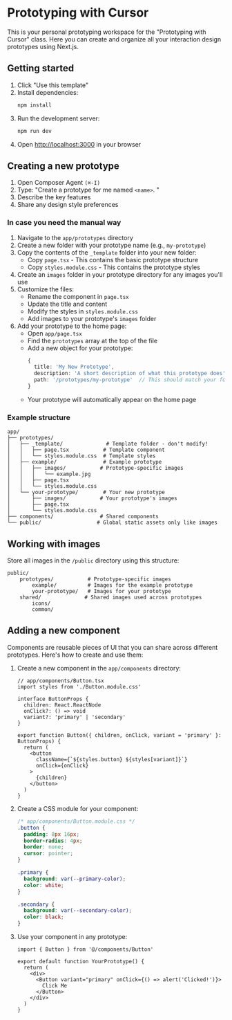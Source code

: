 # Prototyping with Cursor

This is your personal prototyping workspace for the "Prototyping with Cursor" class. Here you can create and organize all your interaction design prototypes using Next.js.

## Getting started

1. Click "Use this template"
2. Install dependencies:
   ```bash
   npm install
   ```
3. Run the development server:
   ```bash
   npm run dev
   ```
4. Open [http://localhost:3000](http://localhost:3000) in your browser

## Creating a new prototype

1. Open Composer Agent `(⌘-I)`
2. Type: "Create a prototype for me named `<name>`. "
3. Describe the key features
4. Share any design style preferences

### In case you need the manual way

1. Navigate to the `app/prototypes` directory
2. Create a new folder with your prototype name (e.g., `my-prototype`)
3. Copy the contents of the `_template` folder into your new folder:
   - Copy `page.tsx` - This contains the basic prototype structure
   - Copy `styles.module.css` - This contains the prototype styles
4. Create an `images` folder in your prototype directory for any images you'll use
5. Customize the files:
   - Rename the component in `page.tsx`
   - Update the title and content
   - Modify the styles in `styles.module.css`
   - Add images to your prototype's `images` folder
6. Add your prototype to the home page:
   - Open `app/page.tsx`
   - Find the `prototypes` array at the top of the file
   - Add a new object for your prototype:
     ```typescript
     {
       title: 'My New Prototype',
       description: 'A short description of what this prototype does',
       path: '/prototypes/my-prototype'  // This should match your folder name
     }
     ```
   - Your prototype will automatically appear on the home page

### Example structure
```
app/
├── prototypes/
│   ├── _template/              # Template folder - don't modify!
│   │   ├── page.tsx           # Template component
│   │   └── styles.module.css  # Template styles
│   ├── example/               # Example prototype
│   │   ├── images/           # Prototype-specific images
│   │   │   └── example.jpg
│   │   ├── page.tsx
│   │   └── styles.module.css
│   └── your-prototype/        # Your new prototype
│       ├── images/           # Your prototype's images
│       ├── page.tsx
│       └── styles.module.css
├── components/               # Shared components
└── public/                  # Global static assets only like images
```

## Working with images

Store all images in the `/public` directory using this structure:

```
public/
    prototypes/           # Prototype-specific images
        example/          # Images for the example prototype
        your-prototype/   # Images for your prototype
    shared/              # Shared images used across prototypes
        icons/
        common/
```

## Adding a new component

Components are reusable pieces of UI that you can share across different prototypes. Here's how to create and use them:

1. Create a new component in the `app/components` directory:
   ```tsx
   // app/components/Button.tsx
   import styles from './Button.module.css'
   
   interface ButtonProps {
     children: React.ReactNode
     onClick?: () => void
     variant?: 'primary' | 'secondary'
   }
   
   export function Button({ children, onClick, variant = 'primary' }: ButtonProps) {
     return (
       <button 
         className={`${styles.button} ${styles[variant]}`}
         onClick={onClick}
       >
         {children}
       </button>
     )
   }
   ```

2. Create a CSS module for your component:
   ```css
   /* app/components/Button.module.css */
   .button {
     padding: 8px 16px;
     border-radius: 4px;
     border: none;
     cursor: pointer;
   }
   
   .primary {
     background: var(--primary-color);
     color: white;
   }
   
   .secondary {
     background: var(--secondary-color);
     color: black;
   }
   ```

3. Use your component in any prototype:
   ```tsx
   import { Button } from '@/components/Button'
   
   export default function YourPrototype() {
     return (
       <div>
         <Button variant="primary" onClick={() => alert('Clicked!')}>
           Click Me
         </Button>
       </div>
     )
   }
   ```